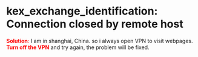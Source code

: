 # kex_exchange_identification: Connection closed by remote host 
<font color=red>__Solution__:</font> I am in shanghai, China. so i always open VPN to visit webpages.  
 <font color = red>__Turn off the VPN__ </font>and try again, the problem will be fixed.


